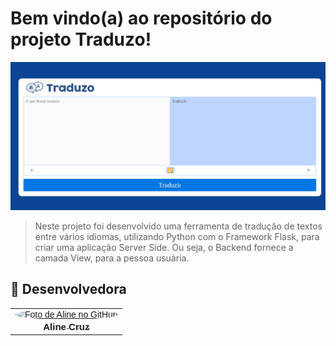 # Bem vindo(a) ao repositório do projeto Traduzo!

<img src="./src/amostra.png" alt="gif-tritraduzo">

<br>

> Neste projeto foi desenvolvido uma ferramenta de tradução de textos entre vários idiomas, utilizando Python com o Framework Flask, para criar uma aplicação Server Side. Ou seja, o Backend fornece a camada View, para a pessoa usuária.

## 🤝 Desenvolvedora

<table>
  <tr>
    <td align="center" style="font-family: Franklin Gothic Medium, sans-serif;">
      <a href="https://github.com/AlinyCruz">
        <img src="https://avatars.githubusercontent.com/u/108740455?v=4" width="100px;" alt="Foto de Aline no GitHub" style="border-radius:50%;"/><br>
        <sub>
          <b style="font-size:15px;">
            Aline Cruz</b>
        </sub>
      </a>
    </td>
  </tr>
</table>
